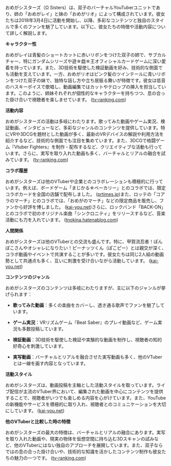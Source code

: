 おめがシスターズ（Ω Sisters）は、双子のバーチャルYouTuberユニットであり、姉の「おめがレイ」と妹の「おめがリオ」によって構成されています。彼女たちは2018年3月4日に活動を開始し、以降、多彩なコンテンツと独自のスタイルで多くのファンを魅了しています。以下に、彼女たちの特徴や活動内容について詳しく解説します。

**キャラクター性**

おめがレイは青髪のショートカットに赤いリボンをつけた双子の姉で、サブカルチャー、特にガンダムシリーズや遊☆戯☆王オフィシャルカードゲームに深い愛着を持っています。また、3D技術を駆使した検証動画を好み、技術的な側面でも活動を支えています。一方、おめがリオはピンク髪のツインテールに青いリボンをつけた双子の妹で、独特な話し方や立ち居振る舞いが特徴です。彼女は低音のハスキーボイスで歌唱し、動画編集ではカットやテロップの挿入を担当しています。このように、姉妹それぞれが個性的なキャラクターを持ちつつ、息の合った掛け合いで視聴者を楽しませています。 ([tv-ranking.com](https://www.tv-ranking.com/detail/59629/profile/?utm_source=openai))

**活動内容**

おめがシスターズの活動は多岐にわたります。歌ってみた動画やゲーム実況、検証動画、インタビューなど、多彩なジャンルのコンテンツを提供しています。特にVRや3DCGを題材とした動画が多く、最新のVRデバイスの解説や利用方法を紹介するなど、技術的な側面でも注目を集めています。また、3DCGで格闘ゲーム『Vtuber Fighters』を制作・配布するなど、クリエイティブな活動も行っています。さらに、実写を取り入れた動画も多く、バーチャルとリアルの融合を試みています。 ([tv-ranking.com](https://www.tv-ranking.com/detail/59629/profile/?utm_source=openai))

**コラボ履歴**

おめがシスターズは他のVTuberや企業とのコラボレーションも積極的に行っています。例えば、ボードゲーム「まじかる☆ベーカリー」とのコラボでは、限定コラボカードを全国の店舗で配布しました。 ([prtimes.jp](https://prtimes.jp/main/html/rd/p/000000007.000049811.html?utm_source=openai))また、ロッテの「コアラのマーチ」とのコラボでは、「おめがのマーチ」などの限定商品を販売し、ファンから好評を博しました。 ([kai-you.net](https://kai-you.net/article/78152?utm_source=openai))さらに、ロックバンド「BACK-ON」とのコラボで初のオリジナル楽曲「シンクロニティ」をリリースするなど、音楽活動にも力を入れています。 ([tnokina.hatenablog.com](https://tnokina.hatenablog.com/entry/2019/03/01/000415?utm_source=openai))

**人間関係**

おめがシスターズは他のVTuberとの交流も盛んです。特に、甲賀流忍者！ぽんぽこさんやオシャレになりたい！ピーナッツくん（ぽこピー）とは親交が深く、コラボ動画やイベントで共演することが多いです。彼女たちは同じ2人組の動画勢として共通点も多く、互いに刺激を受け合いながら活動しています。 ([kai-you.net](https://kai-you.net/article/69965?utm_source=openai))

**コンテンツのジャンル**

おめがシスターズのコンテンツは多岐にわたりますが、主に以下のジャンルが挙げられます：

- **歌ってみた動画**：多くの楽曲をカバーし、透き通る歌声でファンを魅了しています。

- **ゲーム実況**：VRリズムゲーム『Beat Saber』のプレイ動画など、ゲーム実況も多数投稿しています。

- **検証動画**：3D技術を駆使した検証や実験的な動画を制作し、視聴者の知的好奇心を刺激しています。

- **実写動画**：バーチャルとリアルを融合させた実写動画も多く、他のVTuberとは一線を画す内容となっています。

**活動スタイル**

おめがシスターズは、動画投稿を主軸とした活動スタイルを取っています。ライブ配信が主流のVTuber界において、編集された動画を中心にコンテンツを提供することで、視聴者がいつでも楽しめる内容を心がけています。また、YouTubeの新機能やサービスを積極的に取り入れ、視聴者とのコミュニケーションを大切にしています。 ([kai-you.net](https://kai-you.net/article/69965?utm_source=openai))

**他のVTuberと比較した時の特徴**

おめがシスターズの最大の特徴は、バーチャルとリアルの融合にあります。実写を取り入れた動画や、現実の物体を仮想空間に持ち込む3Dスキャンの試みなど、他のVTuberにはない独自のアプローチを展開しています。また、双子ならではの息の合った掛け合いや、技術的な知識を活かしたコンテンツ制作も彼女たちの魅力の一つです。 ([tv-ranking.com](https://www.tv-ranking.com/detail/59629/profile/?utm_source=openai)) 